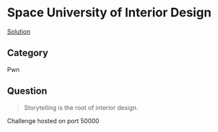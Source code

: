 # Space University of Interior Design

[Solution](solve.md)

## Category

Pwn

## Question

> Storytelling is the root of interior design.

Challenge hosted on port 50000
